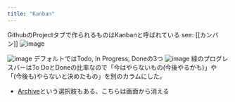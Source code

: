 ```yaml
---
title: "Kanban"
---
```


GithubのProjectタブで作られるものはKanbanと呼ばれている
see: [[カンバン]]
![image](https://gyazo.com/3f8f40046bdf47c3ced8235645cba818/thumb/1000)

![image](https://gyazo.com/86481871a9978d46858eff08f35ce753/thumb/1000)
デフォルトではTodo, In Progress, Doneの3つ
![image](https://gyazo.com/3f003205967cafe9b18d80ffc3f84b07/thumb/1000)
緑のプログレスバーはTo DoとDoneの比率なので「今はやらないもの(今後やるかも)」や「(今後も)やらないと決めたもの」を別のカラムにした。
- [Archive](https://help.github.com/en/github/managing-your-work-on-github/archiving-cards-on-a-project-board)という選択肢もある、こちらは画面から消える
